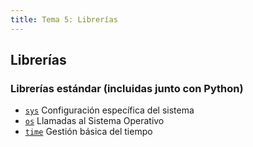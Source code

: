 ```yaml
---
title: Tema 5: Librerías
---
```

## Librerías

### Librerías estándar (incluidas junto con Python)

- [`sys`](standard/01-sys/sys.md) Configuración específica del sistema
- [`os`](standard/02-os/os.md) Llamadas al Sistema Operativo
- [`time`](standard/03-time/time.md) Gestión básica del tiempo

